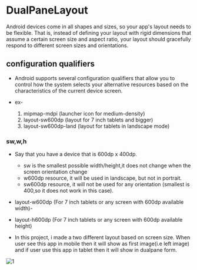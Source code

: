 # DualPaneLayout

Android devices come in all shapes and sizes, so your app's layout needs to be flexible. 
That is, instead of defining your layout with rigid dimensions that assume a certain screen size and aspect ratio,
your layout should gracefully respond to different screen sizes and orientations.



## configuration qualifiers

- Android supports several configuration qualifiers that allow you to control how the system selects your alternative resources 
  based on the characteristics of the current device screen. 

- ex-  
     1. mipmap-mdpi            (launcher icon for medium-density)
     2. layout-sw600dp         (layout for 7 inch tablets and bigger)
     3. layout-sw600dp-land    (layout for tablets in landscape mode)
    
 
 ### sw,w,h
     
- Say that you have a device that is 600dp x 400dp.
  - sw is the smallest possible width/height,it does not change when the screen orientation change
  - w600dp resource, it will be used in landscape, but not in portrait.
  - sw600dp resource, it will not be used for any orientation (smallest is 400,so it does not work in this case).



- layout-w600dp         (For 7 inch tablets or any screen with 600dp available width)- 
- layout-h600dp         (For 7 inch tablets or any screen with 600dp available height)
     


- In this project, i made a two different layout based on screen size.
  When user see this app in mobile then it will show as first image(i.e left image)
  and if user use this app in tablet then it will show in dualpane form.


![1](https://user-images.githubusercontent.com/52364179/138876170-aae80802-2769-4641-8a34-5a86f89a7aa5.PNG)
